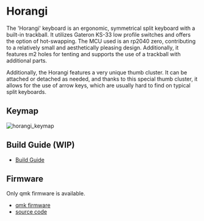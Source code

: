 # Horangi

The 'Horangi' keyboard is an ergonomic, symmetrical split keyboard with a built-in trackball. It utilizes Gateron KS-33 low profile switches and offers the option of hot-swapping. The MCU used is an rp2040 zero, contributing to a relatively small and aesthetically pleasing design. Additionally, it features m2 holes for tenting and supports the use of a trackball with additional parts.

Additionally, the Horangi features a very unique thumb cluster. It can be attached or detached as needed, and thanks to this special thumb cluster, it allows for the use of arrow keys, which are usually hard to find on typical split keyboards.

## Keymap
![horangi_keymap](images/horangi_default_keymap.jpg)

## Build Guide (WIP)
* [Build Guide](BUILDGUIDE.md)

## Firmware
Only qmk firmware is available.
* [qmk firmware](firmware)
* [source code](https://github.com/zenithistk/qmk_firmware/tree/master/keyboards/horangi)